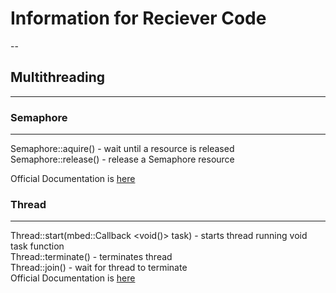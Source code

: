 # Information for Reciever Code
--

## Multithreading
---
### Semaphore
---
Semaphore::aquire() - wait until a resource is released  
Semaphore::release() - release a Semaphore resource  

Official Documentation is [here](https://os.mbed.com/docs/mbed-os/v6.16/apis/semaphore.html)


### Thread
---
Thread::start(mbed::Callback <void()> task) - starts thread running void task function  
Thread::terminate() - terminates thread  
Thread::join() - wait for thread to terminate  
Official Documentation is [here](https://os.mbed.com/docs/mbed-os/v6.16/mbed-os-api-doxy/classrtos_1_1_thread.html#ad315c4f13f31fffde51040cbf00518cb)
